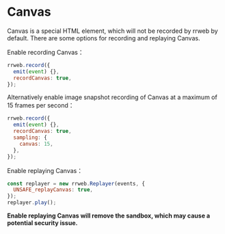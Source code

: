 # Canvas

Canvas is a special HTML element, which will not be recorded by rrweb by default. There are some options for recording and replaying Canvas.

Enable recording Canvas：

```js
rrweb.record({
  emit(event) {},
  recordCanvas: true,
});
```

Alternatively enable image snapshot recording of Canvas at a maximum of 15 frames per second：

```js
rrweb.record({
  emit(event) {},
  recordCanvas: true,
  sampling: {
    canvas: 15,
  },
});
```

Enable replaying Canvas：

```js
const replayer = new rrweb.Replayer(events, {
  UNSAFE_replayCanvas: true,
});
replayer.play();
```

**Enable replaying Canvas will remove the sandbox, which may cause a potential security issue.**
